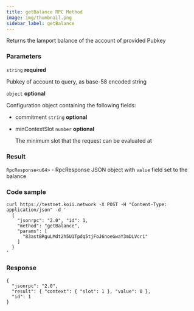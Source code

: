 ```yaml
---
title: getBalance RPC Method
image: img/thumbnail.png
sidebar_label: getBalance
---
```

Returns the lamport balance of the account of provided Pubkey

### Parameters

`string` **required**

Pubkey of account to query, as base-58 encoded string

`object` **optional**

Configuration object containing the following fields:
- commitment `string` **optional**
- minContextSlot `number` **optional**

  The minimum slot that the request can be evaluated at

### Result

`RpcResponse<u64>` - RpcResponse JSON object with `value` field set to the balance

### Code sample

```
curl https://testnet.koii.network -X POST -H "Content-Type: application/json" -d '
  {
    "jsonrpc": "2.0", "id": 1,
    "method": "getBalance",
    "params": [
      "83astBRguLMdt2h5U1Tpdq5tjFoJ6noeGwaY3mDLVcri"
    ]
  }
'
```


### Response

```
{
  "jsonrpc": "2.0",
  "result": { "context": { "slot": 1 }, "value": 0 },
  "id": 1
}
```
